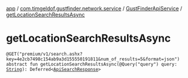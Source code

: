 [app](../../index.md) / [com.timgeldof.gustfinder.network.service](../index.md) / [GustFinderApiService](index.md) / [getLocationSearchResultsAsync](./get-location-search-results-async.md)

# getLocationSearchResultsAsync

`@GET("premium/v1/search.ashx?key=4e2cb7498c154ab9a3d155550191811&num_of_results=5&format=json") abstract fun getLocationSearchResultsAsync(@Query("query") query: `[`String`](https://kotlinlang.org/api/latest/jvm/stdlib/kotlin/-string/index.html)`): Deferred<`[`ApiSearchResponse`](../../com.timgeldof.gustfinder.network.models.search-api/-api-search-response/index.md)`>`